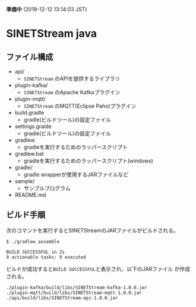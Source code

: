 **準備中** (2019-12-12 13:14:03 JST)

<!--
Copyright (C) 2019 National Institute of Informatics

Licensed to the Apache Software Foundation (ASF) under one
or more contributor license agreements.  See the NOTICE file
distributed with this work for additional information
regarding copyright ownership.  The ASF licenses this file
to you under the Apache License, Version 2.0 (the
"License"); you may not use this file except in compliance
with the License.  You may obtain a copy of the License at

  http://www.apache.org/licenses/LICENSE-2.0

Unless required by applicable law or agreed to in writing,
software distributed under the License is distributed on an
"AS IS" BASIS, WITHOUT WARRANTIES OR CONDITIONS OF ANY
KIND, either express or implied.  See the License for the
specific language governing permissions and limitations
under the License.
-->

# SINETStream java

## ファイル構成

* api/
    * `SINETStream` のAPIを提供するライブラリ
* plugin-kafka/
    * `SINETStream` のApache Kafkaプラグイン
* plugin-mqtt/
    * `SINETStream` のMQTT(Eclipse Paho)プラグイン
* build.gradle
    * gradle(ビルドツール)の設定ファイル
* settings.gralde
    * gradle(ビルドツール)の設定ファイル
* gradlew
    * gradleを実行するためのラッパースクリプト
* gradlew.bat
    * gradleを実行するためのラッパースクリプト(windows)
* gradle/
    * gradle wrapperが使用するJARファイルなど
* sample/
    * サンプルプログラム
* README.md

## ビルド手順

次のコマンドを実行するとSINETStreamのJARファイルがビルドされる。

```
$ ./gradlew assemble

BUILD SUCCESSFUL in 2s
9 actionable tasks: 9 executed
```

ビルドが成功すると`BUILD SUCCESSFUL`と表示され、以下のJARファイル
が作成される。

```
./plugin-kafka/build/libs/SINETStream-kafka-1.0.0.jar
./plugin-mqtt/build/libs/SINETStream-mqtt-1.0.0.jar
./api/build/libs/SINETStream-api-1.0.0.jar
```
